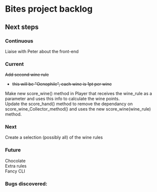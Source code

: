 # Bites project backlog

## Next steps
### Continuous
Liaise with Peter about the front-end

### Current
~~Add second wine rule~~

- ~~this will be "Oenophile", each wine is 1pt per wine~~

Make new score_wine() method in Player that receives the wine_rule as a parameter and uses this info to calculate the wine points.\
Update the score_hand() method to remove the dependancy on score_wine_Collector_method() and uses the new score_wine(wine_rule) method.

### Next
Create a selection (possibly all) of the wine rules

### Future
Chocolate\
Extra rules\
Fancy CLI

### Bugs discovered:
